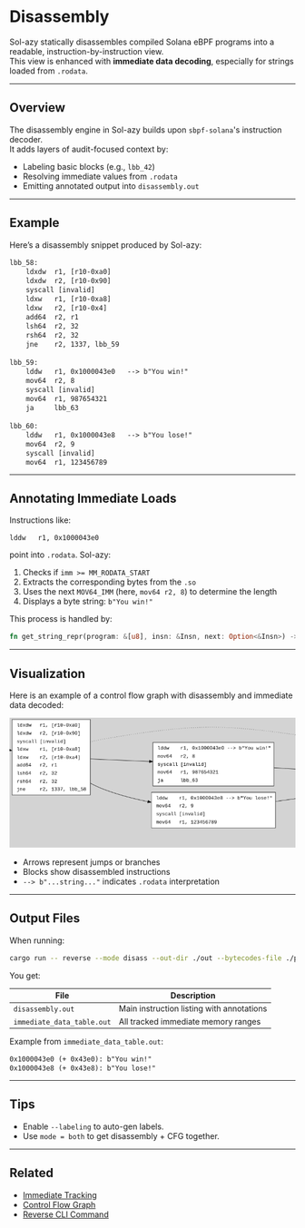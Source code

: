 # Disassembly

Sol-azy statically disassembles compiled Solana eBPF programs into a readable, instruction-by-instruction view.  
This view is enhanced with **immediate data decoding**, especially for strings loaded from `.rodata`.

---

## Overview

The disassembly engine in Sol-azy builds upon `sbpf-solana`'s instruction decoder.  
It adds layers of audit-focused context by:

- Labeling basic blocks (e.g., `lbb_42`)
- Resolving immediate values from `.rodata`
- Emitting annotated output into `disassembly.out`

---

## Example

Here’s a disassembly snippet produced by Sol-azy:

```
lbb_58:
    ldxdw  r1, [r10-0xa0]
    ldxdw  r2, [r10-0x90]
    syscall [invalid]
    ldxw   r1, [r10-0xa8]
    ldxw   r2, [r10-0x4]
    add64  r2, r1
    lsh64  r2, 32
    rsh64  r2, 32
    jne    r2, 1337, lbb_59

lbb_59:
    lddw   r1, 0x1000043e0   --> b"You win!"
    mov64  r2, 8
    syscall [invalid]
    mov64  r1, 987654321
    ja     lbb_63

lbb_60:
    lddw   r1, 0x1000043e8   --> b"You lose!"
    mov64  r2, 9
    syscall [invalid]
    mov64  r1, 123456789
```

---

## Annotating Immediate Loads

Instructions like:

```text
lddw   r1, 0x1000043e0
```

point into `.rodata`. Sol-azy:

1. Checks if `imm >= MM_RODATA_START`
2. Extracts the corresponding bytes from the `.so`
3. Uses the next `MOV64_IMM` (here, `mov64 r2, 8`) to determine the length
4. Displays a byte string: `b"You win!"`

This process is handled by:

```rust
fn get_string_repr(program: &[u8], insn: &Insn, next: Option<&Insn>) -> String
```

---

## Visualization

Here is an example of a control flow graph with disassembly and immediate data decoded:

![Disassembly with .rodata decoded](../images/reverse_cfg_example.png)

- Arrows represent jumps or branches
- Blocks show disassembled instructions
- `--> b"...string..."` indicates `.rodata` interpretation

---

## Output Files

When running:

```bash
cargo run -- reverse --mode disass --out-dir ./out --bytecodes-file ./program.so
```

You get:

| File                  | Description                                  |
|-----------------------|----------------------------------------------|
| `disassembly.out`     | Main instruction listing with annotations    |
| `immediate_data_table.out` | All tracked immediate memory ranges      |

Example from `immediate_data_table.out`:

```
0x1000043e0 (+ 0x43e0): b"You win!"
0x1000043e8 (+ 0x43e8): b"You lose!"
```

---

## Tips

- Enable `--labeling` to auto-gen labels.
- Use `mode = both` to get disassembly + CFG together.

---

## Related

- [Immediate Tracking](immediates.md)
- [Control Flow Graph](cfg.md)
- [Reverse CLI Command](../cli/reverse.md)
